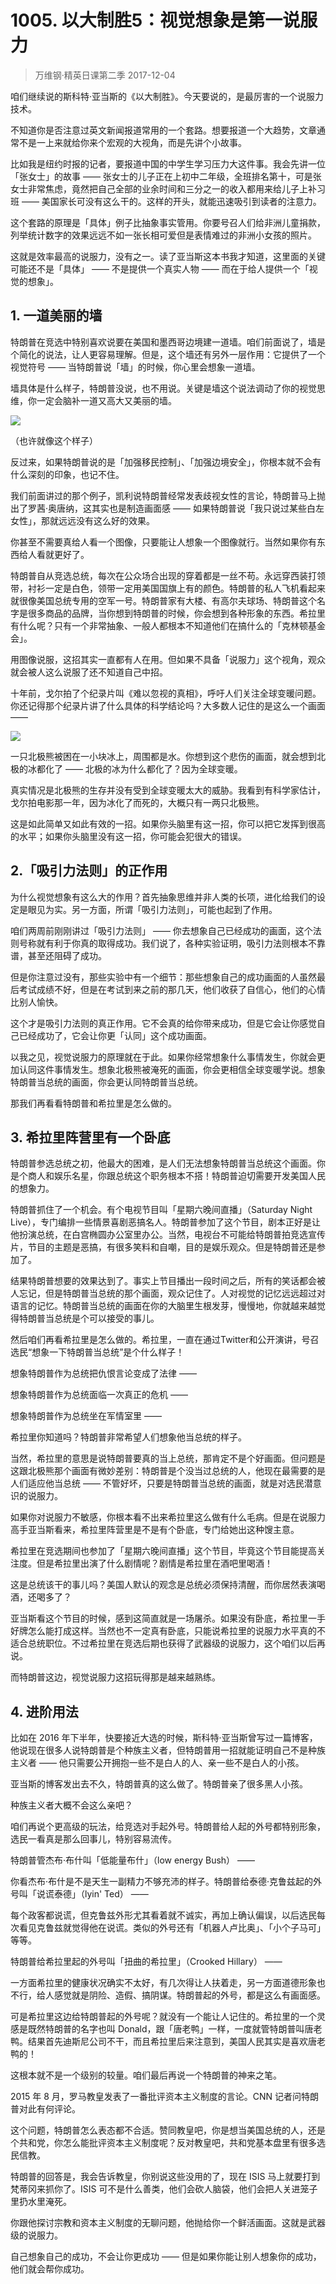 # 1005. 以大制胜5：视觉想象是第一说服力
> 万维钢·精英日课第二季
2017-12-04

咱们继续说的斯科特·亚当斯的《以大制胜》。今天要说的，是最厉害的一个说服力技术。

不知道你是否注意过英文新闻报道常用的一个套路。想要报道一个大趋势，文章通常不是一上来就给你来个宏观的大视角，而是先讲个小故事。

比如我是纽约时报的记者，要报道中国的中学生学习压力大这件事。我会先讲一位「张女士」的故事 —— 张女士的儿子正在上初中二年级，全班排名第十，可是张女士非常焦虑，竟然把自己全部的业余时间和三分之一的收入都用来给儿子上补习班 —— 美国家长可没有这么干的。这样的开头，就能迅速吸引到读者的注意力。

这个套路的原理是「具体」例子比抽象事实管用。你要号召人们给非洲儿童捐款，列举统计数字的效果远远不如一张长相可爱但是表情难过的非洲小女孩的照片。

这就是效率最高的说服力，没有之一。读了亚当斯这本书我才知道，这里面的关键可能还不是「具体」 —— 不是提供一个真实人物 —— 而在于给人提供一个「视觉的想象」。 

## 1. 一道美丽的墙
特朗普在竞选中特别喜欢说要在美国和墨西哥边境建一道墙。咱们前面说了，墙是个简化的说法，让人更容易理解。但是，这个墙还有另外一层作用：它提供了一个视觉符号 —— 当特朗普说「墙」的时候，你心里会想象一道墙。

墙具体是什么样子，特朗普没说，也不用说。关键是墙这个说法调动了你的视觉思维，你一定会脑补一道又高大又美丽的墙。 

![](https://raw.githubusercontent.com/dalong0514/selfstudy/master/图片链接/万维钢/2018018.jpg)

（也许就像这个样子）

反过来，如果特朗普说的是「加强移民控制」、「加强边境安全」，你根本就不会有什么深刻的印象，也记不住。

我们前面讲过的那个例子，凯利说特朗普经常发表歧视女性的言论，特朗普马上抛出了罗茜·奥唐纳，这其实也是制造画面感 —— 如果特朗普说「我只说过某些白左女性」，那就远远没有这么好的效果。

你甚至不需要真给人看一个图像，只要能让人想象一个图像就行。当然如果你有东西给人看就更好了。

特朗普自从竞选总统，每次在公众场合出现的穿着都是一丝不苟。永远穿西装打领带，衬衫一定是白色，领带一定用美国国旗上有的颜色。特朗普的私人飞机看起来就很像美国总统专用的空军一号。特朗普家有大楼、有高尔夫球场、特朗普这个名字是很多商品的品牌，当你想到特朗普的时候，你会想到各种形象的东西。希拉里有什么呢？只有一个非常抽象、一般人都根本不知道他们在搞什么的「克林顿基金会」。

用图像说服，这招其实一直都有人在用。但如果不具备「说服力」这个视角，观众就会被人这么说服了还不知道自己中招。

十年前，戈尔拍了个纪录片叫《难以忽视的真相》，呼吁人们关注全球变暖问题。你还记得那个纪录片讲了什么具体的科学结论吗？大多数人记住的是这么一个画面 ——  

![](https://raw.githubusercontent.com/dalong0514/selfstudy/master/图片链接/万维钢/2018019.jpg)

一只北极熊被困在一小块冰上，周围都是水。你想到这个悲伤的画面，就会想到北极的冰都化了 —— 北极的冰为什么都化了？因为全球变暖。

真实情况是北极熊的生存并没有受到全球变暖太大的威胁。我看到有科学家估计，戈尔拍电影那一年，因为冰化了而死的，大概只有一两只北极熊。

这是如此简单又如此有效的一招。如果你头脑里有这一招，你可以把它发挥到很高的水平；如果你头脑里没有这一招，你可能会犯很大的错误。 

## 2.「吸引力法则」的正作用
为什么视觉想象有这么大的作用？首先抽象思维并非人类的长项，进化给我们的设定是眼见为实。另一方面，所谓「吸引力法则」，可能也起到了作用。

咱们两周前刚刚讲过「吸引力法则」 —— 你去想象自己已经成功的画面，这个法则号称就有利于你真的取得成功。我们说了，各种实验证明，吸引力法则根本不靠谱，甚至还阻碍了成功。

但是你注意过没有，那些实验中有一个细节：那些想象自己的成功画面的人虽然最后考试成绩不好，但是在考试到来之前的那几天，他们收获了自信心，他们的心情比别人愉快。

这个才是吸引力法则的真正作用。它不会真的给你带来成功，但是它会让你感觉自己已经成功了，它会让你更「认同」这个成功画面。

以我之见，视觉说服力的原理就在于此。如果你经常想象什么事情发生，你就会更加认同这件事情发生。想象北极熊被淹死的画面，你会更相信全球变暖学说。想象特朗普当总统的画面，你会更认同特朗普当总统。

那我们再看看特朗普和希拉里是怎么做的。 

## 3. 希拉里阵营里有一个卧底
特朗普参选总统之初，他最大的困难，是人们无法想象特朗普当总统这个画面。你是个商人和娱乐名星，你跟总统这个职务根本不搭！特朗普迫切需要开发美国人民的想象力。

特朗普抓住了一个机会。有个电视节目叫「星期六晚间直播」（Saturday Night Live），专门编排一些情景喜剧恶搞名人。特朗普参加了这个节目，剧本正好是让他扮演总统，在白宫椭圆办公室里办公。当然，电视台不可能给特朗普拍竞选宣传片，节目的主题是恶搞，有很多笑料和自嘲，目的是娱乐观众。但是特朗普还是参加了。

结果特朗普想要的效果达到了。事实上节目播出一段时间之后，所有的笑话都会被人忘记，但是特朗普当总统的那个画面，观众记住了。人对视觉的记忆远远超过对语言的记忆。特朗普当总统的画面在你的大脑里生根发芽，慢慢地，你就越来越觉得特朗普当总统是个可以接受的事儿。

然后咱们再看希拉里是怎么做的。希拉里，一直在通过Twitter和公开演讲，号召选民“想象一下特朗普当总统”是个什么样子！

想象特朗普作为总统把仇恨言论变成了法律 ——  

想象特朗普作为总统面临一次真正的危机 —— 

想象特朗普作为总统坐在军情室里 —— 

希拉里你知道吗？特朗普非常希望人们想象他当总统的样子。

当然，希拉里的意思是说特朗普要真的当上总统，那肯定不是个好画面。但问题是这跟北极熊那个画面有微妙差别：特朗普是个没当过总统的人，他现在最需要的是人们适应他当总统 —— 不管好坏，只要是特朗普当总统的画面，就是对选民潜意识的说服力。

如果你对说服力不敏感，你根本看不出来希拉里这么做有什么毛病。但是在说服力高手亚当斯看来，希拉里阵营里是不是有个卧底，专门给她出这种馊主意。

希拉里在竞选期间也参加了「星期六晚间直播」这个节目，毕竟这个节目能提高关注度。但是希拉里出演了什么剧情呢？剧情是希拉里在酒吧里喝酒！ 

这是总统该干的事儿吗？美国人默认的观念是总统必须保持清醒，而你居然表演喝酒，还喝多了？

亚当斯看这个节目的时候，感到这简直就是一场屠杀。如果没有卧底，希拉里一手好牌怎么能打成这样。当然也不一定真有卧底，只能说希拉里的说服力水平真的不适合总统职位。不过希拉里在竞选后期也获得了武器级的说服力，这个咱们以后再说。

而特朗普这边，视觉说服力这招玩得那是越来越熟练。 

## 4. 进阶用法
比如在 2016 年下半年，快要接近大选的时候，斯科特·亚当斯曾写过一篇博客，他说现在很多人说特朗普是个种族主义者，但特朗普用一招就能证明自己不是种族主义者 —— 他只需要公开拥抱一些不是白人的人、亲一些不是白人的小孩。

亚当斯的博客发出去不久，特朗普真的这么做了。特朗普亲了很多黑人小孩。

种族主义者大概不会这么亲吧？

咱们再说个更高级的玩法，给竞选对手起外号。特朗普给人起的外号都特别形象，选民一看真是那么回事儿，特别容易流传。

特朗普管杰布·布什叫「低能量布什」（low energy Bush） ——  

你看杰布·布什是不是天生一副精力不够充沛的样子。特朗普给泰德·克鲁兹起的外号叫「说谎泰德」（lyin' Ted） —— 

每个政客都说谎，但克鲁兹外形尤其看着就不诚实，再加上确认偏误，以后选民每次看见克鲁兹就觉得他在说谎。类似的外号还有「机器人卢比奥」、「小个子马可」等等。

特朗普给希拉里起的外号叫「扭曲的希拉里」（Crooked Hillary） ——  

一方面希拉里的健康状况确实不太好，有几次得让人扶着走，另一方面道德形象也不行，给人感觉就是阴险、造假、搞阴谋。特朗普起的外号，都是这么有画面感。

可是希拉里这边给特朗普起的外号呢？就没有一个能让人记住的。希拉里的一个灵感是既然特朗普的名字也叫 Donald，跟「唐老鸭」一样，一度就管特朗普叫唐老鸭。结果首先迪斯尼公司不干，而且希拉里后来注意到，美国人民其实是喜欢唐老鸭的！

这根本就不是一个级别的较量。咱们最后再说一个特朗普的神来之笔。

2015 年 8 月，罗马教皇发表了一番批评资本主义制度的言论。CNN 记者问特朗普对此有何评论。

这个问题，特朗普怎么表态都不合适。赞同教皇吧，你是想当美国总统的人，还是个共和党，你怎么能批评资本主义制度呢？反对教皇吧，共和党基本盘里有很多选民信教。

特朗普的回答是，我会告诉教皇，你别说这些没用的了，现在 ISIS 马上就要打到梵蒂冈来抓你了。ISIS 可不是什么善类，他们会砍人脑袋，他们会把人关进笼子里扔水里淹死。

你跟他探讨宗教和资本主义制度的无聊问题，他抛给你一个鲜活画面。这就是武器级的说服力。

自己想象自己的成功，不会让你更成功 —— 但是如果你能让别人想象你的成功，他们就会帮你成功。



